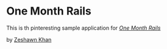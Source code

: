 # One Month Rails

This is th pinteresting sample application for 
[*One Month Rails*](http://onemonthrails.com)

by [Zeshawn Khan](http://zeshawn.com)